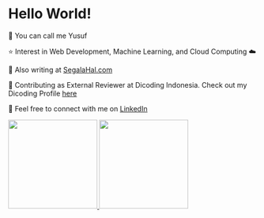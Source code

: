 # Hello World!

:wave: You can call me Yusuf

:star: Interest in Web Development, Machine Learning, and Cloud Computing :cloud:

:pencil: Also writing at [SegalaHal.com](https://segalahal.com) 

:speech_balloon: Contributing as External Reviewer at Dicoding Indonesia. Check out my Dicoding Profile [here](https://dicoding.com/users/yusufsugiono)

:paperclip: Feel free to connect with me on [LinkedIn](https://www.linkedin.com/in/yusuf-sugiono-04b613185/)

<p align="left">
<a href="https://github.com/yusufsugiono">
  <img height="180em" src="https://github-readme-stats-eight-theta.vercel.app/api?username=yusufsugiono&show_icons=true&theme=algolia&include_all_commits=true&count_private=true"/>
  <img height="180em" src="https://github-readme-stats-eight-theta.vercel.app/api/top-langs/?username=yusufsugiono&layout=compact&langs_count=8&theme=algolia"/>
</a>
</p>
